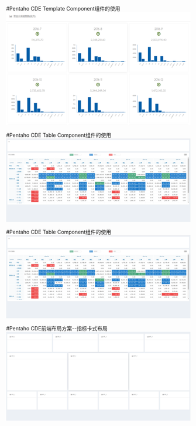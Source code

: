 #Pentaho CDE Template Component组件的使用
![Image](https://github.com/TaoPengFei/DashboardUI/blob/master/Demo/imgs/Template_1.png)

#Pentaho CDE Table Component组件的使用
![Image](https://github.com/TaoPengFei/DashboardUI/blob/master/Demo/imgs/CrossTable.png)

#Pentaho CDE Table Component组件的使用
![Image](https://github.com/TaoPengFei/DashboardUI/blob/master/Demo/imgs/CrossTable.png)

#Pentaho CDE前端布局方案--指标卡式布局
![Image](https://github.com/TaoPengFei/DashboardUI/blob/master/Demo/imgs/Template_0.png)
